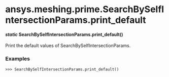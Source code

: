 # ansys.meshing.prime.SearchBySelfIntersectionParams.print_default

#### *static* SearchBySelfIntersectionParams.print_default()

Print the default values of SearchBySelfIntersectionParams.

### Examples

```pycon
>>> SearchBySelfIntersectionParams.print_default()
```

<!-- !! processed by numpydoc !! -->
